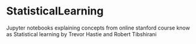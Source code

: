 # StatisticalLearning
Jupyter notebooks explaining concepts from online stanford course know as Statistical learning by Trevor Hastie and Robert Tibshirani
